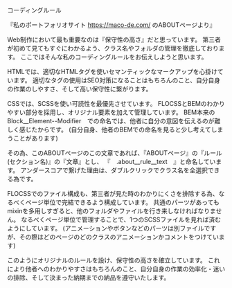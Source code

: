 コーディングルール

『私のポートフォリオサイト https://maco-de.com/ のABOUTページより』

Web制作において最も重要なのは『保守性の高さ』だと思っています。
第三者が初めて見てもすぐにわかるよう、クラス名やフォルダの管理を徹底しております。
ここではそんな私のコーディングルールをお伝えしようと思います。

HTMLでは、適切なHTMLタグを使いセマンティックなマークアップを心掛けています。
適切なタグの使用はSEO対策になることはもちろんのこと、自分自身の作業のしやすさ、そして高い保守性に繋がります。

CSSでは、SCSSを使い可読性を最優先させています。
FLOCSSとBEMのわかりやすい部分を採用し、オリジナル要素を加えて管理しています。
BEM本来の　Block__Element--Modifier　での命名では、他者に自分の意図を伝えるのが難しく感じたからです。
(自分自身、他者のBEMでの命名を見ると少し考えてしまうことがあります)

その為、このABOUTページのこの文章であれば、『ABOUTページ』の『ルール(セクション名)』の『文章』とし、
『　.about__rule__text　』と命名しています。
アンダースコアで繋げた理由は、ダブルクリックでクラス名を全選択できる為です。

FLOCSSでのファイル構成も、第三者が見た時のわかりにくさを排除する為、なるべくページ単位で完結できるよう構成しています。
共通のパーツがあってもmixinを多用しすぎると、他のフォルダやファイルを行き来しなければなりません。
なるべくページ単位で管理することで、1つのSCSSファイルを見れば済むようにしています。
(アニメーションやボタンなどのパーツは別ファイルですが、その際はどのページのどのクラスのアニメーションかコメントをつけています)

このようにオリジナルのルールを設け、保守性の高さを確立しています。
これにより他者へのわかりやすさはもちろんのこと、自分自身の作業の効率化・迷いの排除、そして決まった納期までの納品を遵守いたします。
